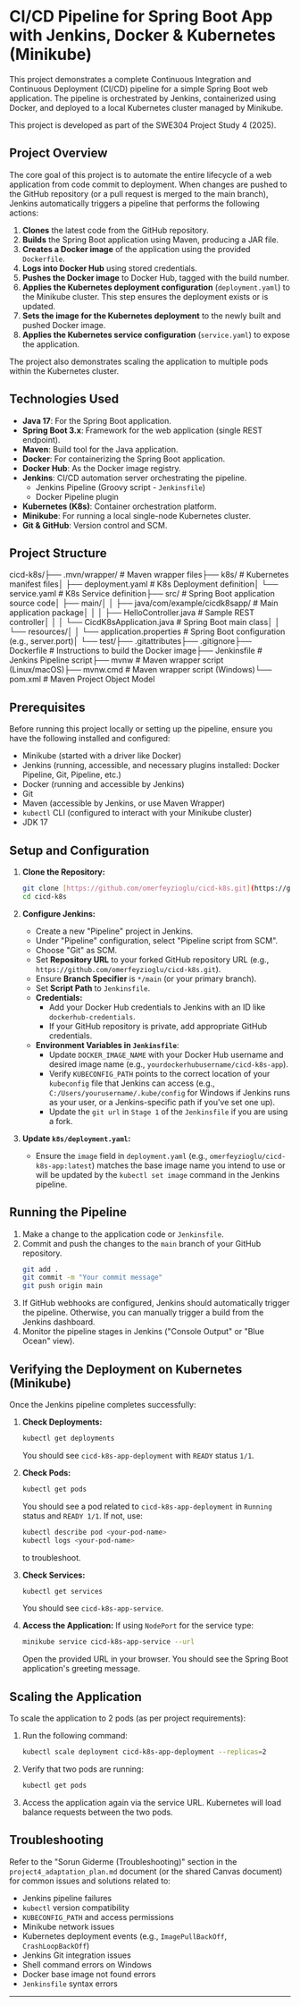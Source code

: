 # CI/CD Pipeline for Spring Boot App with Jenkins, Docker & Kubernetes (Minikube)

This project demonstrates a complete Continuous Integration and Continuous Deployment (CI/CD) pipeline for a simple Spring Boot web application. The pipeline is orchestrated by Jenkins, containerized using Docker, and deployed to a local Kubernetes cluster managed by Minikube.

This project is developed as part of the SWE304 Project Study 4 (2025).

## Project Overview

The core goal of this project is to automate the entire lifecycle of a web application from code commit to deployment. When changes are pushed to the GitHub repository (or a pull request is merged to the main branch), Jenkins automatically triggers a pipeline that performs the following actions:

1.  **Clones** the latest code from the GitHub repository.
2.  **Builds** the Spring Boot application using Maven, producing a JAR file.
3.  **Creates a Docker image** of the application using the provided `Dockerfile`.
4.  **Logs into Docker Hub** using stored credentials.
5.  **Pushes the Docker image** to Docker Hub, tagged with the build number.
6.  **Applies the Kubernetes deployment configuration** (`deployment.yaml`) to the Minikube cluster. This step ensures the deployment exists or is updated.
7.  **Sets the image for the Kubernetes deployment** to the newly built and pushed Docker image.
8.  **Applies the Kubernetes service configuration** (`service.yaml`) to expose the application.

The project also demonstrates scaling the application to multiple pods within the Kubernetes cluster.

## Technologies Used

* **Java 17**: For the Spring Boot application.
* **Spring Boot 3.x**: Framework for the web application (single REST endpoint).
* **Maven**: Build tool for the Java application.
* **Docker**: For containerizing the Spring Boot application.
* **Docker Hub**: As the Docker image registry.
* **Jenkins**: CI/CD automation server orchestrating the pipeline.
    * Jenkins Pipeline (Groovy script - `Jenkinsfile`)
    * Docker Pipeline plugin
* **Kubernetes (K8s)**: Container orchestration platform.
* **Minikube**: For running a local single-node Kubernetes cluster.
* **Git & GitHub**: Version control and SCM.

## Project Structure

cicd-k8s/├── .mvn/wrapper/              # Maven wrapper files├── k8s/                       # Kubernetes manifest files│   ├── deployment.yaml        # K8s Deployment definition│   └── service.yaml           # K8s Service definition├── src/                       # Spring Boot application source code│   ├── main/│   │   ├── java/com/example/cicdk8sapp/ # Main application package│   │   │   ├── HelloController.java     # Sample REST controller│   │   │   └── CicdK8sApplication.java  # Spring Boot main class│   │   └── resources/│   │       └── application.properties   # Spring Boot configuration (e.g., server.port)│   └── test/├── .gitattributes├── .gitignore├── Dockerfile                 # Instructions to build the Docker image├── Jenkinsfile                # Jenkins Pipeline script├── mvnw                       # Maven wrapper script (Linux/macOS)├── mvnw.cmd                   # Maven wrapper script (Windows)└── pom.xml                    # Maven Project Object Model
## Prerequisites

Before running this project locally or setting up the pipeline, ensure you have the following installed and configured:

* Minikube (started with a driver like Docker)
* Jenkins (running, accessible, and necessary plugins installed: Docker Pipeline, Git, Pipeline, etc.)
* Docker (running and accessible by Jenkins)
* Git
* Maven (accessible by Jenkins, or use Maven Wrapper)
* `kubectl` CLI (configured to interact with your Minikube cluster)
* JDK 17

## Setup and Configuration

1.  **Clone the Repository:**
    ```bash
    git clone [https://github.com/omerfeyzioglu/cicd-k8s.git](https://github.com/omerfeyzioglu/cicd-k8s.git)
    cd cicd-k8s
    ```

2.  **Configure Jenkins:**
    * Create a new "Pipeline" project in Jenkins.
    * Under "Pipeline" configuration, select "Pipeline script from SCM".
    * Choose "Git" as SCM.
    * Set **Repository URL** to your forked GitHub repository URL (e.g., `https://github.com/omerfeyzioglu/cicd-k8s.git`).
    * Ensure **Branch Specifier** is `*/main` (or your primary branch).
    * Set **Script Path** to `Jenkinsfile`.
    * **Credentials:**
        * Add your Docker Hub credentials to Jenkins with an ID like `dockerhub-credentials`.
        * If your GitHub repository is private, add appropriate GitHub credentials.
    * **Environment Variables in `Jenkinsfile`**:
        * Update `DOCKER_IMAGE_NAME` with your Docker Hub username and desired image name (e.g., `yourdockerhubusername/cicd-k8s-app`).
        * Verify `KUBECONFIG_PATH` points to the correct location of your `kubeconfig` file that Jenkins can access (e.g., `C:/Users/yourusername/.kube/config` for Windows if Jenkins runs as your user, or a Jenkins-specific path if you've set one up).
        * Update the `git url` in `Stage 1` of the `Jenkinsfile` if you are using a fork.

3.  **Update `k8s/deployment.yaml`:**
    * Ensure the `image` field in `deployment.yaml` (e.g., `omerfeyzioglu/cicd-k8s-app:latest`) matches the base image name you intend to use or will be updated by the `kubectl set image` command in the Jenkins pipeline.

## Running the Pipeline

1.  Make a change to the application code or `Jenkinsfile`.
2.  Commit and push the changes to the `main` branch of your GitHub repository.
    ```bash
    git add .
    git commit -m "Your commit message"
    git push origin main
    ```
3.  If GitHub webhooks are configured, Jenkins should automatically trigger the pipeline. Otherwise, you can manually trigger a build from the Jenkins dashboard.
4.  Monitor the pipeline stages in Jenkins ("Console Output" or "Blue Ocean" view).

## Verifying the Deployment on Kubernetes (Minikube)

Once the Jenkins pipeline completes successfully:

1.  **Check Deployments:**
    ```bash
    kubectl get deployments
    ```
    You should see `cicd-k8s-app-deployment` with `READY` status `1/1`.

2.  **Check Pods:**
    ```bash
    kubectl get pods
    ```
    You should see a pod related to `cicd-k8s-app-deployment` in `Running` status and `READY 1/1`. If not, use:
    ```bash
    kubectl describe pod <your-pod-name>
    kubectl logs <your-pod-name>
    ```
    to troubleshoot.

3.  **Check Services:**
    ```bash
    kubectl get services
    ```
    You should see `cicd-k8s-app-service`.

4.  **Access the Application:**
    If using `NodePort` for the service type:
    ```bash
    minikube service cicd-k8s-app-service --url
    ```
    Open the provided URL in your browser. You should see the Spring Boot application's greeting message.

## Scaling the Application

To scale the application to 2 pods (as per project requirements):

1.  Run the following command:
    ```bash
    kubectl scale deployment cicd-k8s-app-deployment --replicas=2
    ```
2.  Verify that two pods are running:
    ```bash
    kubectl get pods
    ```
3.  Access the application again via the service URL. Kubernetes will load balance requests between the two pods.

## Troubleshooting

Refer to the "Sorun Giderme (Troubleshooting)" section in the `project4_adaptation_plan.md` document (or the shared Canvas document) for common issues and solutions related to:
* Jenkins pipeline failures
* `kubectl` version compatibility
* `KUBECONFIG_PATH` and access permissions
* Minikube network issues
* Kubernetes deployment events (e.g., `ImagePullBackOff`, `CrashLoopBackOff`)
* Jenkins Git integration issues
* Shell command errors on Windows
* Docker base image not found errors
* `Jenkinsfile` syntax errors

---


